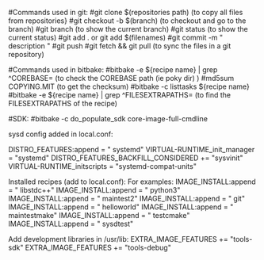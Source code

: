 #Commands used in git:
#git clone $(repositories path) (to copy all files from repositories}
#git checkout -b $(branch) (to checkout and go to the branch)
#git branch (to show the current branch)
#git status (to show the current status)
#git add . or git add $(filenames)
#git commit -m " description "
#git push
#git fetch && git pull (to sync the files in a git repository)

#Commands used in bitbake:
#bitbake -e ${recipe name} | grep ^COREBASE= (to check the COREBASE path (ie poky dir) )
#md5sum COPYING.MIT (to get the checksum)
#bitbake -c listtasks ${recipe name}
#bitbake -e ${recipe name} | grep ^FILESEXTRAPATHS= (to find the FILESEXTRAPATHS of the recipe)


#SDK:
#bitbake -c do_populate_sdk core-image-full-cmdline


sysd config added in local.conf:

DISTRO_FEATURES:append = " systemd"
VIRTUAL-RUNTIME_init_manager = "systemd"
DISTRO_FEATURES_BACKFILL_CONSIDERED += "sysvinit"
VIRTUAL-RUNTIME_initscripts = "systemd-compat-units"


Installed recipes (add to local.conf):
For examples:
IMAGE_INSTALL:append = " libstdc++"
IMAGE_INSTALL:append = " python3"
IMAGE_INSTALL:append = " maintest2"
IMAGE_INSTALL:append = " git"
IMAGE_INSTALL:append = " helloworld"
IMAGE_INSTALL:append = " maintestmake"
IMAGE_INSTALL:append = " testcmake"
IMAGE_INSTALL:append = " sysdtest"


Add development libraries in /usr/lib:
EXTRA_IMAGE_FEATURES += "tools-sdk"
EXTRA_IMAGE_FEATURES += "tools-debug"







